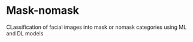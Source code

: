 # Mask-nomask
CLassification of facial images into mask or nomask categories using ML and DL models
